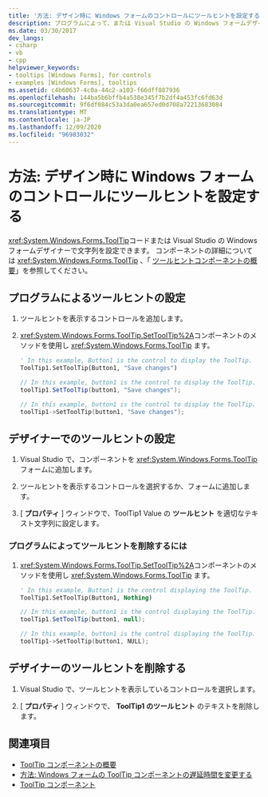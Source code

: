 ```yaml
---
title: '方法: デザイン時に Windows フォームのコントロールにツールヒントを設定する'
description: プログラムによって、または Visual Studio の Windows フォームデザイナーで、コントロールのツールヒントを設定する方法について説明します。
ms.date: 03/30/2017
dev_langs:
- csharp
- vb
- cpp
helpviewer_keywords:
- tooltips [Windows Forms], for controls
- examples [Windows Forms], tooltips
ms.assetid: c4b60637-4c0a-44c2-a103-f66dff887936
ms.openlocfilehash: 144ba5b6bffb4a538e345f7b2df4a453fc6fd63d
ms.sourcegitcommit: 9f6df084c53a3da0ea657ed0d708a72213683084
ms.translationtype: MT
ms.contentlocale: ja-JP
ms.lasthandoff: 12/09/2020
ms.locfileid: "96983032"
---
```

# <a name="how-to-set-tooltips-for-controls-on-a-windows-form-at-design-time"></a>方法: デザイン時に Windows フォームのコントロールにツールヒントを設定する

<xref:System.Windows.Forms.ToolTip>コードまたは Visual Studio の Windows フォームデザイナーで文字列を設定できます。 コンポーネントの詳細については <xref:System.Windows.Forms.ToolTip> 、「 [ツールヒントコンポーネントの概要](tooltip-component-overview-windows-forms.md)」を参照してください。

## <a name="set-a-tooltip-programmatically"></a>プログラムによるツールヒントの設定

1. ツールヒントを表示するコントロールを追加します。

2. <xref:System.Windows.Forms.ToolTip.SetToolTip%2A>コンポーネントのメソッドを使用し <xref:System.Windows.Forms.ToolTip> ます。

    ```vb
    ' In this example, Button1 is the control to display the ToolTip.
    ToolTip1.SetToolTip(Button1, "Save changes")
    ```

    ```csharp
    // In this example, button1 is the control to display the ToolTip.
    toolTip1.SetToolTip(button1, "Save changes");
    ```

    ```cpp
    // In this example, button1 is the control to display the ToolTip.
    toolTip1->SetToolTip(button1, "Save changes");
    ```

## <a name="set-a-tooltip-in-the-designer"></a>デザイナーでのツールヒントの設定

1. Visual Studio で、コンポーネントを <xref:System.Windows.Forms.ToolTip> フォームに追加します。

2. ツールヒントを表示するコントロールを選択するか、フォームに追加します。

3. [ **プロパティ** ] ウィンドウで、ToolTip1 Value の **ツールヒント** を適切なテキスト文字列に設定します。

### <a name="to-remove-a-tooltip-programmatically"></a>プログラムによってツールヒントを削除するには

1. <xref:System.Windows.Forms.ToolTip.SetToolTip%2A>コンポーネントのメソッドを使用し <xref:System.Windows.Forms.ToolTip> ます。

    ```vb
    ' In this example, Button1 is the control displaying the ToolTip.
    ToolTip1.SetToolTip(Button1, Nothing)
    ```

    ```csharp
    // In this example, button1 is the control displaying the ToolTip.
    toolTip1.SetToolTip(button1, null);
    ```

    ```cpp
    // In this example, button1 is the control displaying the ToolTip.
    toolTip1->SetToolTip(button1, NULL);
    ```

## <a name="remove-a-tooltip-in-the-designer"></a>デザイナーのツールヒントを削除する

1. Visual Studio で、ツールヒントを表示しているコントロールを選択します。

2. [ **プロパティ** ] ウィンドウで、 **ToolTip1 のツールヒント** のテキストを削除します。

## <a name="see-also"></a>関連項目

- [ToolTip コンポーネントの概要](tooltip-component-overview-windows-forms.md)
- [方法: Windows フォームの ToolTip コンポーネントの遅延時間を変更する](how-to-change-the-delay-of-the-windows-forms-tooltip-component.md)
- [ToolTip コンポーネント](tooltip-component-windows-forms.md)
